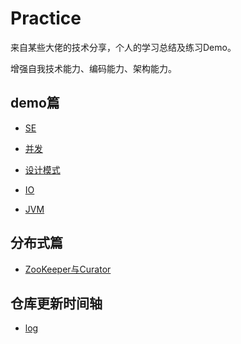 # Practice
来自某些大佬的技术分享，个人的学习总结及练习Demo。

增强自我技术能力、编码能力、架构能力。


## demo篇
- [SE](uzy-practice-demo/src/main/java/com/uzykj/se/readme.md)

- [并发](uzy-practice-demo/src/main/java/com/uzykj/concurrent/readme.md)

- [设计模式](uzy-practice-demo/src/main/java/com/uzykj/dp/readme.md)

- [IO](uzy-practice-demo/src/main/java/com/uzykj/io/readme.md)

- [JVM](uzy-practice-demo/src/main/java/com/uzykj/jvm/readme.md)

## 分布式篇
- [ZooKeeper与Curator](uzy-practice-distributed/readme.md)

## 仓库更新时间轴
- [log](./UPDATE_LOG.MD)
